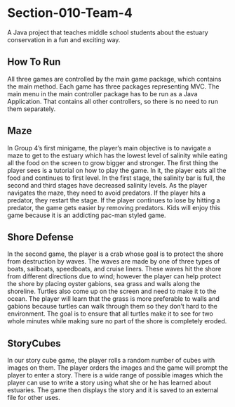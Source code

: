 ﻿# Section-010-Team-4

A Java project that teaches middle school students about the estuary conservation in a fun and exciting way. 

## How To Run

All three games are controlled by the main game package, which contains the main method. Each game has three packages representing MVC.
The main menu in the main controller package has to be run as a Java Application. That contains all other controllers, so there is no need
to run them separately.

## Maze

In Group 4’s first minigame, the player’s main objective is to navigate a maze to get to the estuary which has the lowest level of salinity while eating all the food on the screen to grow bigger and stronger. The first thing the player sees is a tutorial on how to play the game. In it, the player eats all the food and continues to first level. In the first stage, the salinity bar is full, the second and third stages have decreased salinity levels. As the player navigates the maze, they need to avoid predators. If the player hits a predator, they restart the stage. If the player continues to lose by hitting a predator, the game gets easier by removing predators. Kids will enjoy this game because it is an addicting pac-man styled game.

## Shore Defense

In the second game, the player is a crab whose goal is to protect the shore from destruction by waves. The waves are made by one of three types of boats, sailboats, speedboats, and cruise liners. These waves hit the shore from different directions due to wind; however the player can help protect the shore by placing oyster gabions, sea grass and walls along the shoreline. Turtles also come up on the screen and need to make it to the ocean. The player will learn that the grass is more preferable to walls and gabions because turtles can walk through them so they don’t hard to the environment. The goal is to ensure that all turtles make it to see for two whole minutes while making sure no part of the shore is completely eroded. 

## StoryCubes

In our story cube game, the player rolls a random number of cubes with images on them.  The player orders the images and the game will prompt the player to enter a story.  There is a wide range of possible images which the player can use to write a story using what she or he has learned about estuaries.  The game then displays the story and it is saved to an external file for other uses.  
